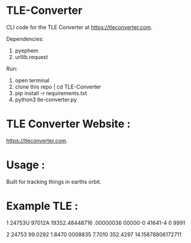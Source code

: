 # TLE-Converter
CLI code for the TLE Converter at https://tleconverter.com.

Dependencies:
   1. pyephem
   2. urllib.request

Run: 
   1. open terminal
   2. clone this repo | cd TLE-Converter
   3. pip install -r requirements.txt
   4. python3 tle-converter.py

# TLE Converter Website : 
https://tleconverter.com.

# Usage : 
Built for tracking things in earths orbit. 

# Example TLE :
1 24753U 97012A   19352.48448716  .00000036  00000-0  41641-4 0  9991

2 24753  99.0292   1.8470 0008835   7.7010 352.4297 14.15878806172711
